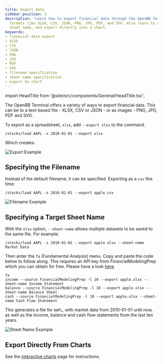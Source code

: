 ```yaml
---
title: Export data
sidebar_position: 3
description: "Learn how to export financial data through the OpenBB Terminal in different"
  formats like XLSX, CSV, JSON, PNG, JPG, PDF, and SVG. Also learn to specify filename,
  sheet name, and export directly into a chart.
keywords:
- financial data export
- XLSX
- CSV
- JSON
- PNG
- JPG
- PDF
- SVG
- filename specification
- sheet name specification
- export to chart
---
```


import HeadTitle from '@site/src/components/General/HeadTitle.tsx';

<HeadTitle title="Export data - Outputs - Usage | OpenBB Terminal Docs" />

The OpenBB Terminal offers a variety of ways to export financial data. This can be to a text-based file - XLSX, CSV or JSON -  or as images - PNG, JPG, PDF and SVG.

To export as a spreadsheet, `xlsx`,  add `--export xlsx` to the  command.

```console
/stocks/load AAPL -s 2010-01-01 --export xlsx
```

Which creates:

![Export Example](https://user-images.githubusercontent.com/46355364/214817681-fd5324c3-003c-45eb-adf4-96d5b41a3c02.png)

## Specifying the Filename

Instead of the default filename, it can be specified. Exporting as a `csv` this time:

```console
/stocks/load AAPL -s 2010-01-01 --export apple.csv
```

![Filename Example](https://user-images.githubusercontent.com/46355364/214818131-597b3bd0-9c66-43f1-bf0e-2c0a703e2645.png)

## Specifying a Target Sheet Name

With the `xlsx` option, `--sheet-name`  allows multiple datasets to be saved to the same file. For example:

```console
/stocks/load AAPL -s 2010-01-01 --export apple.xlsx --sheet-name Market Data
```

Then enter the `fa` (Fundamental Analysis) menu.  Copy and paste the code below to follow along.  This requires an API key from FinancialModelingPrep which you can obtain for free. Please have a look [here](/terminal/usage/data/api-keys).

```console
fa
income --source FinancialModelingPrep -l 10 --export apple.xlsx --sheet-name Income Statement
balance --source FinancialModelingPrep -l 10 --export apple.xlsx --sheet-name Balance Sheet
cash --source FinancialModelingPrep -l 10 --export apple.xlsx --sheet-name Cash Flow Statement
```

This generates a file for `AAPL`, with market data from 2010-01-01 until now, as well as the  income, balance and cash flow statements from the last ten years.

![Sheet Name Example](https://user-images.githubusercontent.com/46355364/214824561-6eaf3a88-746a-4abc-91e1-420c9036c00d.png)

## Export Directly From Charts

See the [interactive charts](/terminal/usage/outputs/interactive-charts.md#export-tools) page for instructions.
